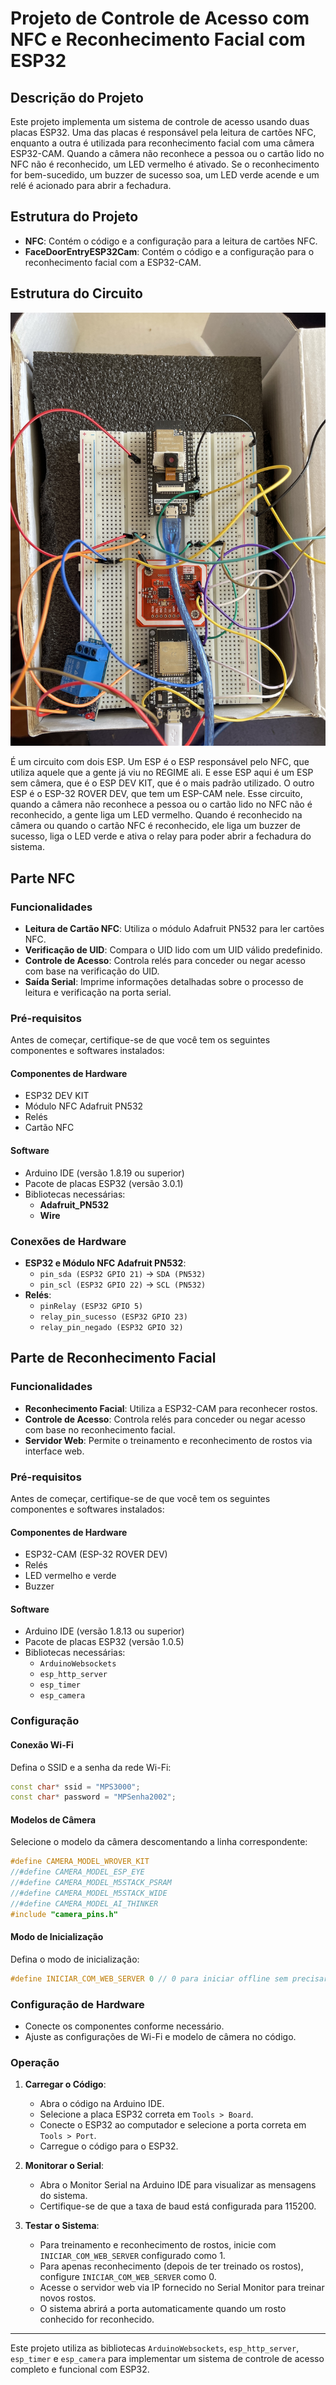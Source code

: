 # Projeto de Controle de Acesso com NFC e Reconhecimento Facial com ESP32

## Descrição do Projeto

Este projeto implementa um sistema de controle de acesso usando duas placas ESP32. Uma das placas é responsável pela leitura de cartões NFC, enquanto a outra é utilizada para reconhecimento facial com uma câmera ESP32-CAM. Quando a câmera não reconhece a pessoa ou o cartão lido no NFC não é reconhecido, um LED vermelho é ativado. Se o reconhecimento for bem-sucedido, um buzzer de sucesso soa, um LED verde acende e um relé é acionado para abrir a fechadura.

## Estrutura do Projeto

- **NFC**: Contém o código e a configuração para a leitura de cartões NFC.
- **FaceDoorEntryESP32Cam**: Contém o código e a configuração para o reconhecimento facial com a ESP32-CAM.

## Estrutura do Circuito

![Circuito](./imgs/circuito.jpg)

É um circuito com dois ESP. Um ESP é o ESP responsável pelo NFC, que utiliza aquele que a gente já viu no REGIME ali. E esse ESP aqui é um ESP sem câmera, que é o ESP DEV KIT, que é o mais padrão utilizado. O outro ESP é o ESP-32 ROVER DEV, que tem um ESP-CAM nele. Esse circuito, quando a câmera não reconhece a pessoa ou o cartão lido no NFC não é reconhecido, a gente liga um LED vermelho. Quando é reconhecido na câmera ou quando o cartão NFC é reconhecido, ele liga um buzzer de sucesso, liga o LED verde e ativa o relay para poder abrir a fechadura do sistema.

## Parte NFC

### Funcionalidades

- **Leitura de Cartão NFC**: Utiliza o módulo Adafruit PN532 para ler cartões NFC.
- **Verificação de UID**: Compara o UID lido com um UID válido predefinido.
- **Controle de Acesso**: Controla relés para conceder ou negar acesso com base na verificação do UID.
- **Saída Serial**: Imprime informações detalhadas sobre o processo de leitura e verificação na porta serial.

### Pré-requisitos

Antes de começar, certifique-se de que você tem os seguintes componentes e softwares instalados:

#### Componentes de Hardware

- ESP32 DEV KIT
- Módulo NFC Adafruit PN532
- Relés
- Cartão NFC

#### Software

- Arduino IDE (versão 1.8.19 ou superior)
- Pacote de placas ESP32 (versão 3.0.1)
- Bibliotecas necessárias:
  - **Adafruit_PN532**
  - **Wire**

### Conexões de Hardware

- **ESP32 e Módulo NFC Adafruit PN532**:
  - `pin_sda (ESP32 GPIO 21)` -> `SDA (PN532)`
  - `pin_scl (ESP32 GPIO 22)` -> `SCL (PN532)`
- **Relés**:
  - `pinRelay (ESP32 GPIO 5)`
  - `relay_pin_sucesso (ESP32 GPIO 23)`
  - `relay_pin_negado (ESP32 GPIO 32)`

## Parte de Reconhecimento Facial

### Funcionalidades

- **Reconhecimento Facial**: Utiliza a ESP32-CAM para reconhecer rostos.
- **Controle de Acesso**: Controla relés para conceder ou negar acesso com base no reconhecimento facial.
- **Servidor Web**: Permite o treinamento e reconhecimento de rostos via interface web.

### Pré-requisitos

Antes de começar, certifique-se de que você tem os seguintes componentes e softwares instalados:

#### Componentes de Hardware

- ESP32-CAM (ESP-32 ROVER DEV)
- Relés
- LED vermelho e verde
- Buzzer

#### Software

- Arduino IDE (versão 1.8.13 ou superior)
- Pacote de placas ESP32 (versão 1.0.5)
- Bibliotecas necessárias:
  - `ArduinoWebsockets`
  - `esp_http_server`
  - `esp_timer`
  - `esp_camera`

### Configuração

#### Conexão Wi-Fi

Defina o SSID e a senha da rede Wi-Fi:

```cpp
const char* ssid = "MPS3000";
const char* password = "MPSenha2002";
```

#### Modelos de Câmera

Selecione o modelo da câmera descomentando a linha correspondente:

```cpp
#define CAMERA_MODEL_WROVER_KIT
//#define CAMERA_MODEL_ESP_EYE
//#define CAMERA_MODEL_M5STACK_PSRAM
//#define CAMERA_MODEL_M5STACK_WIDE
//#define CAMERA_MODEL_AI_THINKER
#include "camera_pins.h"
```

#### Modo de Inicialização

Defina o modo de inicialização:

```cpp
#define INICIAR_COM_WEB_SERVER 0 // 0 para iniciar offline sem precisar de internet
```

### Configuração de Hardware

- Conecte os componentes conforme necessário.
- Ajuste as configurações de Wi-Fi e modelo de câmera no código.

### Operação

1. **Carregar o Código**:
   - Abra o código na Arduino IDE.
   - Selecione a placa ESP32 correta em `Tools > Board`.
   - Conecte o ESP32 ao computador e selecione a porta correta em `Tools > Port`.
   - Carregue o código para o ESP32.

2. **Monitorar o Serial**:
   - Abra o Monitor Serial na Arduino IDE para visualizar as mensagens do sistema.
   - Certifique-se de que a taxa de baud está configurada para 115200.

3. **Testar o Sistema**:
   - Para treinamento e reconhecimento de rostos, inicie com `INICIAR_COM_WEB_SERVER` configurado como 1.
   - Para apenas reconhecimento (depois de ter treinado os rostos), configure `INICIAR_COM_WEB_SERVER` como 0.
   - Acesse o servidor web via IP fornecido no Serial Monitor para treinar novos rostos.
   - O sistema abrirá a porta automaticamente quando um rosto conhecido for reconhecido.

---

Este projeto utiliza as bibliotecas `ArduinoWebsockets`, `esp_http_server`, `esp_timer` e `esp_camera` para implementar um sistema de controle de acesso completo e funcional com ESP32.